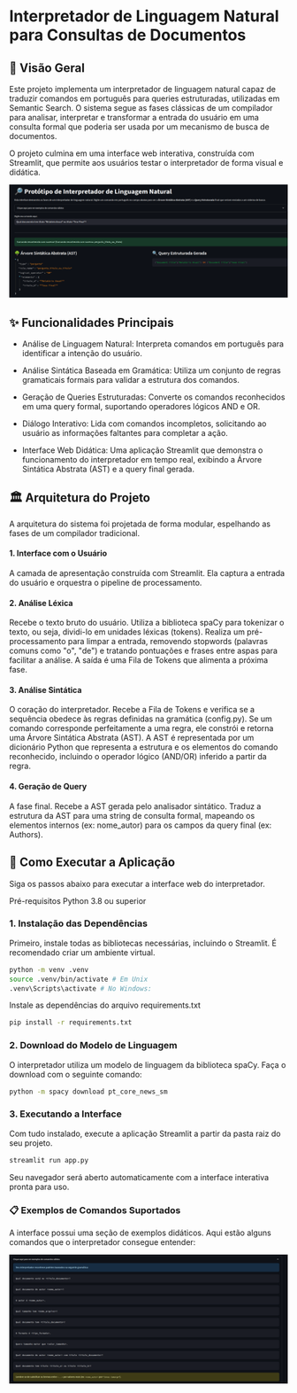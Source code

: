 # Interpretador de Linguagem Natural para Consultas de Documentos
## 📖 Visão Geral
Este projeto implementa um interpretador de linguagem natural capaz de traduzir comandos em português para queries estruturadas, utilizadas em Semantic Search. O sistema segue as fases clássicas de um compilador para analisar, interpretar e transformar a entrada do usuário em uma consulta formal que poderia ser usada por um mecanismo de busca de documentos.

O projeto culmina em uma interface web interativa, construída com Streamlit, que permite aos usuários testar o interpretador de forma visual e didática.

![alt text](assets/preview.png)

## ✨ Funcionalidades Principais
* Análise de Linguagem Natural: Interpreta comandos em português para identificar a intenção do usuário.

* Análise Sintática Baseada em Gramática: Utiliza um conjunto de regras gramaticais formais para validar a estrutura dos comandos.

* Geração de Queries Estruturadas: Converte os comandos reconhecidos em uma query formal, suportando operadores lógicos AND e OR.

* Diálogo Interativo: Lida com comandos incompletos, solicitando ao usuário as informações faltantes para completar a ação.

* Interface Web Didática: Uma aplicação Streamlit que demonstra o funcionamento do interpretador em tempo real, exibindo a Árvore Sintática Abstrata (AST) e a query final gerada.

## 🏛️ Arquitetura do Projeto
A arquitetura do sistema foi projetada de forma modular, espelhando as fases de um compilador tradicional. 

#### 1. Interface com o Usuário
A camada de apresentação construída com Streamlit. Ela captura a entrada do usuário e orquestra o pipeline de processamento.

#### 2. Análise Léxica
Recebe o texto bruto do usuário. Utiliza a biblioteca spaCy para tokenizar o texto, ou seja, dividi-lo em unidades léxicas (tokens). Realiza um pré-processamento para limpar a entrada, removendo stopwords (palavras comuns como "o", "de") e tratando pontuações e frases entre aspas para facilitar a análise. A saída é uma Fila de Tokens que alimenta a próxima fase.

#### 3. Análise Sintática
O coração do interpretador. Recebe a Fila de Tokens e verifica se a sequência obedece às regras definidas na gramática (config.py). Se um comando corresponde perfeitamente a uma regra, ele constrói e retorna uma Árvore Sintática Abstrata (AST). A AST é representada por um dicionário Python que representa a estrutura e os elementos do comando reconhecido, incluindo o operador lógico (AND/OR) inferido a partir da regra.

#### 4. Geração de Query

A fase final. Recebe a AST gerada pelo analisador sintático. Traduz a estrutura da AST para uma string de consulta formal, mapeando os elementos internos (ex: nome_autor) para os campos da query final (ex: Authors).

## 🚀 Como Executar a Aplicação
Siga os passos abaixo para executar a interface web do interpretador.

Pré-requisitos
Python 3.8 ou superior

### 1. Instalação das Dependências
Primeiro, instale todas as bibliotecas necessárias, incluindo o Streamlit. É recomendado criar um ambiente virtual.

```Bash
python -m venv .venv
source .venv/bin/activate # Em Unix  
.venv\Scripts\activate # No Windows:
```

Instale as dependências do arquivo requirements.txt
```Bash
pip install -r requirements.txt

```

### 2. Download do Modelo de Linguagem
O interpretador utiliza um modelo de linguagem da biblioteca spaCy. Faça o download com o seguinte comando:

```Bash
python -m spacy download pt_core_news_sm

```
### 3. Executando a Interface
Com tudo instalado, execute a aplicação Streamlit a partir da pasta raiz do seu projeto.

```Bash
streamlit run app.py
```
Seu navegador será aberto automaticamente com a interface interativa pronta para uso.

### 📋 Exemplos de Comandos Suportados
A interface possui uma seção de exemplos didáticos. Aqui estão alguns comandos que o interpretador consegue entender:

![alt text](assets/exemples.png)